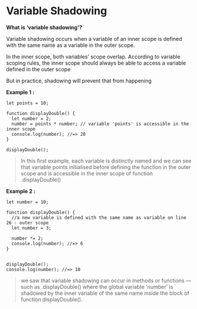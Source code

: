    # Variable Shadowing  

**What is ‘variable shadowing'?**

Variable shadowing occurs when a variable of an inner scope is defined with the same name as a variable in the outer scope. 

In the inner scope, both variables’ scope overlap. According to variable scoping rules, the inner scope should always be able to access a variable defined in the outer scope

But in practice, shadowing will prevent that from happening

**Example 1 :**
```
let points = 10;

function displayDouble() {
  let number = 2;
  number = points * number; // variable 'points' is accessible in the inner scope
  console.log(number); //=> 20
}

displayDouble();
```
>In this first example, each variable is distinctly named and we can see that variable points initialised before defining the function in the outer scope and is accessible in the inner scope of function .displayDouble() 

**Example 2 :** 
```
let number = 10;

function displayDouble() {
  //a new variable is defined with the same name as variable on line 26 - outer scope
  let number = 3;

  number *= 2;
  console.log(number); //=> 6
} 


displayDouble();
console.log(number); //=> 10
```

>we saw that variable shadowing can occur in methods or functions —such as .displayDouble() where the global variable 'number' is shadowed by the inner variable of the same name inside the block of function displayDouble().

